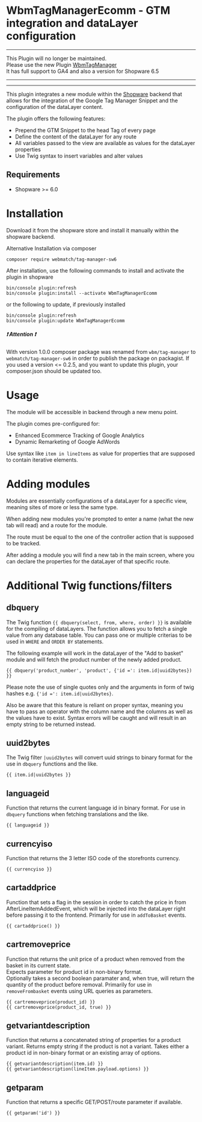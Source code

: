 # WbmTagManagerEcomm - GTM integration and dataLayer configuration

---

This Plugin will no longer be maintained.  
Please use the new Plugin [WbmTagManager](https://store.shopware.com/detail/index/sArticle/7813615/number/wbm8772526137131)  
It has full support to GA4 and also a version for Shopware 6.5

---  

---

This plugin integrates a new module within the [Shopware](https://www.shopware.de) backend that allows for the integration 
of the Google Tag Manager Snippet and the configuration of the dataLayer content.

The plugin offers the following features:

* Prepend the GTM Snippet to the head Tag of every page
* Define the content of the dataLayer for any route
* All variables passed to the view are available as values for the dataLayer properties
* Use Twig syntax to insert variables and alter values

Requirements
-----
* Shopware >= 6.0

Installation
====
Download it from the shopware store and install it manually within the shopware backend.

Alternative Installation via composer
```
composer require webmatch/tag-manager-sw6
```

After installation, use the following commands to install and activate the plugin in shopware
```
bin/console plugin:refresh
bin/console plugin:install --activate WbmTagManagerEcomm
```

or the following to update, if previously installed
```
bin/console plugin:refresh
bin/console plugin:update WbmTagManagerEcomm 
```

##### :exclamation: Attention :exclamation:
With version 1.0.0 composer package was renamed from `wbm/tag-manager` to `webmatch/tag-manager-sw6` in order to publish the
package on packagist. If you used a version <= 0.2.5, and you want to update this plugin, your composer.json should be updated too.

Usage
=====
The module will be accessible in backend through a new menu point.

The plugin comes pre-configured for:
* Enhanced Ecommerce Tracking of Google Analytics
* Dynamic Remarketing of Google AdWords

Use syntax like `item in lineItems` as value for properties that are supposed to contain iterative elements.

Adding modules
=====
Modules are essentially configurations of a dataLayer for a specific view, meaning sites of more or less the same type.

When adding new modules you're prompted to enter a name (what the new tab will read) and a route for the module.

The route must be equal to the one of the controller action that is supposed to be tracked.

After adding a module you will find a new tab in the main screen, where you can declare the properties for the
dataLayer of that specific route.

Additional Twig functions/filters
=====

dbquery
-----

The Twig function `{{ dbquery(select, from, where, order) }}` is available for the compiling of dataLayers. The function allows you to fetch a single value
from any database table. You can pass one or multiple criterias to be used in `WHERE` and `ORDER BY` statements.

The following example will work in the dataLayer of the "Add to basket" module and will fetch the product number of the newly added product.

```
{{ dbquery('product_number', 'product', {'id =': item.id|uuid2bytes}) }}
```

Please note the use of single quotes only and the arguments in form of twig hashes e.g. `{'id =': item.id|uuid2bytes}`.

Also be aware that this feature is reliant on proper syntax, meaning you have to pass an operator with the column name and the 
columns as well as the values have to exist. Syntax errors will be caught and will result in an empty string to be returned instead.

uuid2bytes
-----

The Twig filter `|uuid2bytes` will convert uuid strings to binary format for the use in `dbquery` functions and the like.

```
{{ item.id|uuid2bytes }}
```

languageid
-----

Function that returns the current language id in binary format. For use in `dbquery` functions when fetching translations and the like.

```
{{ languageid }}
```

currencyiso
-----

Function that returns the 3 letter ISO code of the storefronts currency.

```
{{ currencyiso }}
```

cartaddprice
-----

Function that sets a flag in the session in order to catch the price in from AfterLineItemAddedEvent, which will be 
injected into the dataLayer right before passing it to the frontend.
Primarily for use in `addToBasket` events.

```
{{ cartaddprice() }}
```

cartremoveprice
-----

Function that returns the unit price of a product when removed from the basket in its current state.  
Expects parameter for product id in non-binary format.  
Optionally takes a second boolean paramater and, when true, will return the quantity of the product before removal.
Primarily for use in `removeFrombasket` events using URL queries as parameters.

```
{{ cartremoveprice(product_id) }}
{{ cartremoveprice(product_id, true) }}
```

getvariantdescription
-----

Function that returns a concatenated string of properties for a product variant. Returns empty string if the product is not a variant.
Takes either a product id in non-binary format or an existing array of options.

```
{{ getvariantdescription(item.id) }}
{{ getvariantdescription(lineItem.payload.options) }}
```

getparam
-----

Function that returns a specific GET/POST/route parameter if available.

```
{{ getparam('id') }}
```
